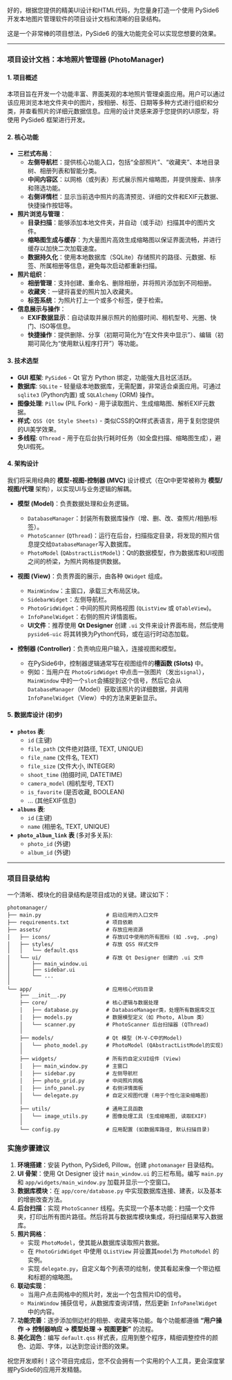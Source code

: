 好的，根据您提供的精美UI设计和HTML代码，为您量身打造一个使用 PySide6 开发本地图片管理软件的项目设计文档和清晰的目录结构。

这是一个非常棒的项目想法，PySide6 的强大功能完全可以实现您想要的效果。

---

### 项目设计文档：本地照片管理器 (PhotoManager)

#### 1. 项目概述

本项目旨在开发一个功能丰富、界面美观的本地照片管理桌面应用。用户可以通过该应用浏览本地文件夹中的图片，按相册、标签、日期等多种方式进行组织和分类，并查看照片的详细元数据信息。应用的设计灵感来源于您提供的UI原型，将使用 PySide6 框架进行开发。

#### 2. 核心功能

*   **三栏式布局**：
    *   **左侧导航栏**：提供核心功能入口，包括“全部照片”、“收藏夹”、本地目录树、相册列表和智能分类。
    *   **中间内容区**：以网格（或列表）形式展示照片缩略图，并提供搜索、排序和筛选功能。
    *   **右侧详情栏**：显示当前选中照片的高清预览、详细的文件和EXIF元数据、快捷操作按钮等。
*   **照片浏览与管理**：
    *   **目录扫描**：能够添加本地文件夹，并自动（或手动）扫描其中的图片文件。
    *   **缩略图生成与缓存**：为大量图片高效生成缩略图以保证界面流畅，并进行缓存以加快二次加载速度。
    *   **数据持久化**：使用本地数据库（SQLite）存储照片的路径、元数据、标签、所属相册等信息，避免每次启动都重新扫描。
*   **照片组织**：
    *   **相册管理**：支持创建、重命名、删除相册，并将照片添加到不同相册。
    *   **收藏夹**：一键将喜爱的照片加入收藏夹。
    *   **标签系统**：为照片打上一个或多个标签，便于检索。
*   **信息展示与操作**：
    *   **EXIF数据显示**：自动读取并展示照片的拍摄时间、相机型号、光圈、快门、ISO等信息。
    *   **快捷操作**：提供删除、分享（初期可简化为“在文件夹中显示”）、编辑（初期可简化为“使用默认程序打开”）等功能。

#### 3. 技术选型

*   **GUI 框架**: `PySide6` - Qt 官方 Python 绑定，功能强大且社区活跃。
*   **数据库**: `SQLite` - 轻量级本地数据库，无需配置，非常适合桌面应用。可通过 `sqlite3` (Python内置) 或 `SQLAlchemy` (ORM) 操作。
*   **图像处理**: `Pillow` (PIL Fork) - 用于读取图片、生成缩略图、解析EXIF元数据。
*   **样式**: `QSS (Qt Style Sheets)` - 类似CSS的Qt样式表语言，用于复刻您提供的UI美学效果。
*   **多线程**: `QThread` - 用于在后台执行耗时任务（如全盘扫描、缩略图生成），避免UI假死。

#### 4. 架构设计

我们将采用经典的 **模型-视图-控制器 (MVC)** 设计模式（在Qt中更常被称为 **模型/视图/代理** 架构），以实现UI与业务逻辑的解耦。

*   **模型 (Model)**：负责数据处理和业务逻辑。
    *   `DatabaseManager`：封装所有数据库操作（增、删、改、查照片/相册/标签）。
    *   `PhotoScanner` (`QThread`)：运行在后台，扫描指定目录，将发现的照片信息提交给`DatabaseManager`写入数据库。
    *   `PhotoModel` (`QAbstractListModel`)：Qt的数据模型，作为数据库和UI视图之间的桥梁，为照片网格提供数据。

*   **视图 (View)**：负责界面的展示，由各种 `QWidget` 组成。
    *   `MainWindow`：主窗口，承载三大布局区块。
    *   `SidebarWidget`：左侧导航栏。
    *   `PhotoGridWidget`：中间的照片网格视图 (`QListView` 或 `QTableView`)。
    *   `InfoPanelWidget`：右侧的照片详情面板。
    *   **UI文件**：推荐使用 **Qt Designer** 创建 `.ui` 文件来设计界面布局，然后使用 `pyside6-uic` 将其转换为Python代码，或在运行时动态加载。

*   **控制器 (Controller)**：负责响应用户输入，连接视图和模型。
    *   在PySide6中，控制器逻辑通常写在视图组件的**槽函数 (Slots)** 中。
    *   例如：当用户在 `PhotoGridWidget` 中点击一张图片（发出`signal`），`MainWindow` 中的一个`slot`会捕捉到这个信号，然后它会从`DatabaseManager`（Model）获取该照片的详细数据，并调用`InfoPanelWidget`（View）中的方法来更新显示。

#### 5. 数据库设计 (初步)

*   **`photos` 表**:
    *   `id` (主键)
    *   `file_path` (文件绝对路径, TEXT, UNIQUE)
    *   `file_name` (文件名, TEXT)
    *   `file_size` (文件大小, INTEGER)
    *   `shoot_time` (拍摄时间, DATETIME)
    *   `camera_model` (相机型号, TEXT)
    *   `is_favorite` (是否收藏, BOOLEAN)
    *   ... (其他EXIF信息)
*   **`albums` 表**:
    *   `id` (主键)
    *   `name` (相册名, TEXT, UNIQUE)
*   **`photo_album_link` 表** (多对多关系):
    *   `photo_id` (外键)
    *   `album_id` (外键)

---

### 项目目录结构

一个清晰、模块化的目录结构是项目成功的关键。建议如下：

```
photomanager/
├── main.py                     # 启动应用的入口文件
├── requirements.txt            # 项目依赖
├── assets/                     # 存放应用资源
│   ├── icons/                  # 存放UI中使用的所有图标 (如 .svg, .png)
│   ├── styles/                 # 存放 QSS 样式文件
│   │   └── default.qss
│   └── ui/                     # 存放 Qt Designer 创建的 .ui 文件
│       ├── main_window.ui
│       ├── sidebar.ui
│       └── ...
│
└── app/                        # 应用核心代码目录
    ├── __init__.py
    ├── core/                   # 核心逻辑与数据处理
    │   ├── database.py         # DatabaseManager类，处理所有数据库交互
    │   ├── models.py           # 数据模型定义（如 Photo, Album 类）
    │   └── scanner.py          # PhotoScanner 后台扫描器 (QThread)
    │
    ├── models/                 # Qt 模型 (M-V-C中的Model)
    │   └── photo_model.py      # PhotoModel (QAbstractListModel的实现)
    │
    ├── widgets/                # 所有的自定义UI组件 (View)
    │   ├── main_window.py      # 主窗口
    │   ├── sidebar.py          # 左侧导航栏
    │   ├── photo_grid.py       # 中间照片网格
    │   ├── info_panel.py       # 右侧详情面板
    │   └── delegate.py         # 自定义视图代理 (用于个性化渲染缩略图)
    │
    ├── utils/                  # 通用工具函数
    │   └── image_utils.py      # 图像处理工具 (生成缩略图, 读取EXIF)
    │
    └── config.py               # 应用配置 (如数据库路径, 默认扫描目录)
```

### 实施步骤建议

1.  **环境搭建**：安装 Python, PySide6, Pillow。创建 `photomanager` 目录结构。
2.  **UI 骨架**：使用 Qt Designer 设计 `main_window.ui` 的三栏布局。编写 `main.py` 和 `app/widgets/main_window.py` 加载并显示一个空窗口。
3.  **数据库模块**：在 `app/core/database.py` 中实现数据库连接、建表，以及基本的增删改查方法。
4.  **后台扫描**：实现 `PhotoScanner` 线程。先实现一个基本功能：扫描一个文件夹，打印出所有图片路径。然后将其与数据库模块集成，将扫描结果写入数据库。
5.  **照片网格**：
    *   实现 `PhotoModel`，使其能从数据库读取照片数据。
    *   在 `PhotoGridWidget` 中使用 `QListView` 并设置其`model`为 `PhotoModel` 的实例。
    *   实现 `delegate.py`，自定义每个列表项的绘制，使其看起来像一个带边框和标题的缩略图。
6.  **联动实现**：
    *   当用户点击网格中的照片时，发出一个包含照片ID的信号。
    *   `MainWindow` 捕获信号，从数据库查询详情，然后更新 `InfoPanelWidget` 中的内容。
7.  **功能完善**：逐步添加侧边栏的相册、收藏夹等功能。每个功能都遵循 **“用户操作 -> 控制器响应 -> 模型处理 -> 视图更新”** 的流程。
8.  **美化润色**：编写 `default.qss` 样式表，应用到整个程序，精细调整控件的颜色、边距、字体，以达到您设计图的效果。

祝您开发顺利！这个项目完成后，您不仅会拥有一个实用的个人工具，更会深度掌握PySide6的应用开发精髓。